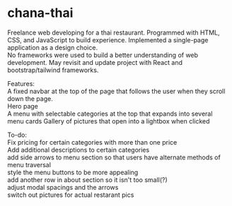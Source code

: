# chana-thai

Freelance web developing for a thai restaurant. Programmed with HTML, CSS, and JavaScript to build experience. Implemented a single-page application as a design choice.  
No frameworks were used to build a better understanding of web development. May revisit and update project with React and bootstrap/tailwind frameworks.  


Features:  
A fixed navbar at the top of the page that follows the user when they scroll down the page.  
Hero page  
A menu with selectable categories at the top that expands into several menu cards
Gallery of pictures that open into a lightbox when clicked  


To-do:  
Fix pricing for certain categories with more than one price  
Add additional descriptions to certain categories  
add side arrows to menu section so that users have alternate methods of menu traversal  
style the menu buttons to be more appealing  
add another row in about section so it isn't too small(?)  
adjust modal spacings and the arrows  
switch out pictures for actual restarant pics  

